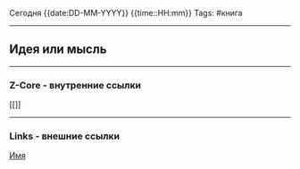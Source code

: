 Сегодня {{date:DD-MM-YYYY}} {{time::HH:mm}}
Tags: #книга 
___

## Идея или мысль

___
### Z-Core - внутренние ссылки
[[]]

____
### Links - внешние ссылки
[Имя](tut.by)